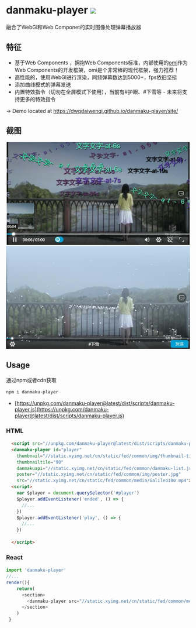 # danmaku-player [![](https://img.shields.io/npm/v/danmaku-player.svg)](https://www.npmjs.com/package/danmaku-player) 
融合了WebGl和Web Componet的实时图像处理弹幕播放器

## 特征
* 基于Web Components ，拥抱Web Components标准，内部使用的[omi](https://www.baidu.com)作为Web Components的开发框架，omi是个非常棒的现代框架，强力推荐！
* 高性能的，使用WebGl进行渲染，同频弹幕数达到5000+，fps依旧坚挺
* 添加曲线模式的弹幕发送
* 内置特效指令（切勿在全屏模式下使用），当前有#护眼、#下雪等 - 未来将支持更多的特效指令

→ Demo located at https://dwqdaiwenqi.github.io/danmaku-player/site/

## 截图
<img src="./preview1.jpg" style="margin:0 auto; width:699px;">

<img src="./preview2.jpg" style="margin:0 auto; width:699px;">


## Usage
通过npm或者cdn获取
```js
npm i danmaku-player
```
* [https://unpkg.com/danmaku-player@latest/dist/scripts/danmaku-player.js](https://unpkg.com/danmaku-player@latest/dist/scripts/danmaku-player.js)

### HTML
```html
  <script src="//unpkg.com/danmaku-player@latest/dist/scripts/danmaku-player.min.js"></script>
  <danmaku-player id="player" 
    thumbnail="//static.xyimg.net/cn/static/fed/common/img/thumbnail-tile-90X1-scale-160X90.png" 
    thumbnailtile="90"
    danmakuapi="//static.xyimg.net/cn/static/fed/common/danmaku-list.json"
    poster="//static.xyimg.net/cn/static/fed/common/img/poster.jpg" 
    src="//static.xyimg.net/cn/static/fed/common/media/Galileo180.mp4"></danmaku-player>
  <script>
    var $player = document.querySelector('#player')
    $player.addEventListener('ended', () => {
      //...
    })
    $player.addEventListener('play', () => {
      //...
    })
 
  </script>
```
### React
```js
import 'danmaku-player'
//...
render(){
    return(
      <section>
        <danmaku-player src="//static.xyimg.net/cn/static/fed/common/media/Galileo180.mp4"></danmaku-player>
      </section>
    )
 }
```
